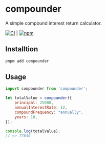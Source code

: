 # compounder

A simple compound interest return calculator.

[![CI](https://github.com/rocktimsaikia/compounder/actions/workflows/main.yml/badge.svg)](https://github.com/rocktimsaikia/compounder/actions/workflows/main.yml) | [![npm](https://img.shields.io/npm/v/compounder?color=bright)](https://npmjs.com/package/compounder)

## Installtion

```sh
pnpm add compounder
```

## Usage

```javascript
import compounder from 'compounder';

let totalValue = compounder({
    principal: 25000,
    annualInterestRate: 12,
    compoundFrequency: "annually",
    years: 10,
});

console.log(totalValue);
// => 77646
```
